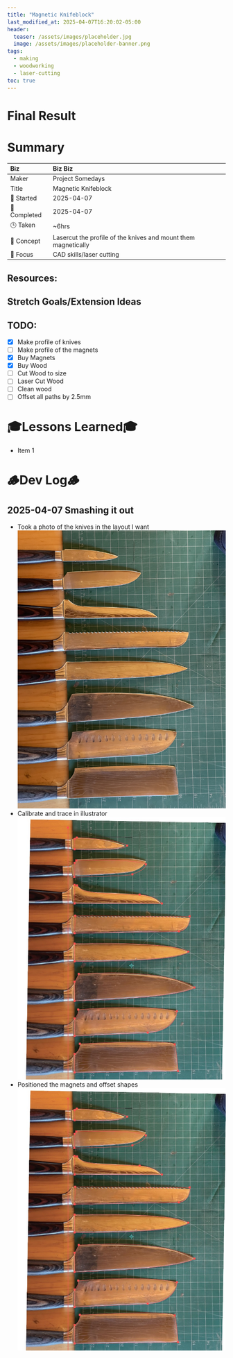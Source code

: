 ```yaml
---
title: "Magnetic Knifeblock"
last_modified_at: 2025-04-07T16:20:02-05:00
header:
  teaser: /assets/images/placeholder.jpg
  image: /assets/images/placeholder-banner.png
tags:
  - making
  - woodworking
  - laser-cutting
toc: true
---
```


# Final Result
<!-- [![Watch the video](https://img.youtube.com/vi/4eS8dGd9_TI/maxresdefault.jpg)](https://youtu.be/4eS8dGd9_TI) -->

# Summary

| Biz             | Biz Biz                               |
|:--------           | :---------                                |
| Maker          | Project Somedays                      |
| Title           | Magnetic Knifeblock |
| 📅 Started      | 2025-04-07       |
| 📅 Completed    | 2025-04-07      |
| 🕒 Taken        | ~6hrs                                  |
| 🤯 Concept      | Lasercut the profile of the knives and mount them magnetically        |
| 🔎 Focus        | CAD skills/laser cutting        |

## Resources:

## Stretch Goals/Extension Ideas


## TODO:
- [x] Make profile of knives
- [ ] Make profile of the magnets
- [x] Buy Magnets
- [x] Buy Wood
- [ ] Cut Wood to size
- [ ] Laser Cut Wood
- [ ] Clean wood
- [ ] Offset all paths by 2.5mm

# 🎓Lessons Learned🎓
- Item 1


# 🪵Dev Log🪵

## 2025-04-07 Smashing it out
  - Took a photo of the knives in the layout I want  
  ![Took photo of knives](/assets/images/2025-04-07_KnifeBlock_Knives.jpg "The best reference is the thing itself")
  - Calibrate and trace in illustrator
  ![Traced in illustrator](/assets/images/2025-04-07_KnifeBlock_Knives_Trace.jpg "Tracing in illustrator")
  - Positioned the magnets and offset shapes
   ![Positioned the magnet and offset shapes](/assets/images/2025-04-07_KnifeBlock_Knives_Trace.jpg "2.5mm border to allow for imperfections")
